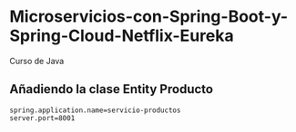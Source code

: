 # Microservicios-con-Spring-Boot-y-Spring-Cloud-Netflix-Eureka
Curso de Java

## Añadiendo la clase Entity Producto
```
spring.application.name=servicio-productos
server.port=8001
```
